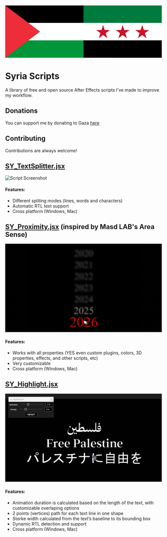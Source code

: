 ![Logo](https://raw.githubusercontent.com/Sphiment/Syria-Scripts/refs/heads/main/media/banner.jpg)

# Syria Scripts

A library of free and open source After Effects scripts I've made to improve my workflow.
## Donations
You can support me by donating to Gaza [here](https://www.palestinercs.org/en/Donation)
## Contributing
Contributions are always welcome!

## [SY_TextSplitter.jsx](https://github.com/Sphiment/Syria-Scripts/blob/main/Scripts/SY_TextSplitter.jsx)
![Script Screenshot](https://raw.githubusercontent.com/Sphiment/Syria-Scripts/refs/heads/main/media/SY_TextSplitter.gif)
#### Features:
- Different spliting modes (lines, words and characters)
- Automatic RTL text support
- Cross platform (Windows, Mac)

## [SY_Proximity.jsx](https://github.com/Sphiment/Syria-Scripts/blob/main/Scripts/SY_Proximity.jsx) (inspired by Masd LAB's Area Sense)
![Script Screenshot](https://raw.githubusercontent.com/Sphiment/Syria-Scripts/refs/heads/main/media/SY_Proximity.gif)
#### Features:
- Works with all properties (YES even custom plugins, colors, 3D properties, effects, and other scripts, etc)
- Very customizable
- Cross platform (Windows, Mac)

## [SY_Highlight.jsx](https://github.com/Sphiment/Syria-Scripts/blob/main/Scripts/SY_Highlight.jsx)
![Script Screenshot](https://raw.githubusercontent.com/Sphiment/Syria-Scripts/refs/heads/main/media/SY_Highlight.gif)
#### Features:
- Animation duration is calculated based on the length of the text, with customizable overlaping options
- 2 points (vertices) path for each text line in one shape
- Storke width calculated from the text’s baseline to its bounding box
- Dynamic RTL detection and support
- Cross platform (Windows, Mac)
